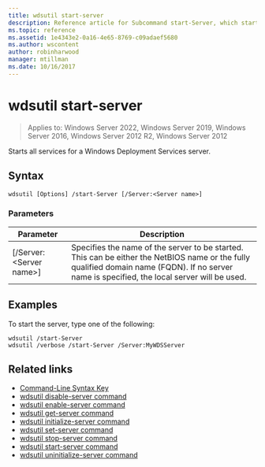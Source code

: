 ```yaml
---
title: wdsutil start-server
description: Reference article for Subcommand start-Server, which starts all services for a Windows Deployment Services server.
ms.topic: reference
ms.assetid: 1e4343e2-0a16-4e65-8769-c09adaef5680
ms.author: wscontent
author: robinharwood
manager: mtillman
ms.date: 10/16/2017
---
```

# wdsutil start-server

>Applies to: Windows Server 2022, Windows Server 2019, Windows Server 2016, Windows Server 2012 R2, Windows Server 2012

Starts all services for a Windows Deployment Services server.

## Syntax
```
wdsutil [Options] /start-Server [/Server:<Server name>]
```
### Parameters

|Parameter|Description|
|-------|--------|
|[/Server:\<Server name\>]|Specifies the name of the server to be started. This can be either the NetBIOS name or the fully qualified domain name (FQDN). If no server name is specified, the local server will be used.|

## Examples
To start the server, type one of the following:
```
wdsutil /start-Server
wdsutil /verbose /start-Server /Server:MyWDSServer
```
## Related links
- [Command-Line Syntax Key](command-line-syntax-key.md)
- [wdsutil disable-server command](wdsutil-disable-server.md)
- [wdsutil enable-server command](wdsutil-enable-server.md)
- [wdsutil get-server command](wdsutil-get-server.md)
- [wdsutil initialize-server command](wdsutil-initialize-server.md)
- [wdsutil set-server command](wdsutil-set-server.md)
- [wdsutil stop-server command](wdsutil-stop-server.md)
- [wdsutil start-server command](wdsutil-start-server.md)
- [wdsutil uninitialize-server command](wdsutil-uninitialize-server.md)
